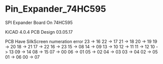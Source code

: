 # Pin_Expander_74HC595
SPI Expander Board On 74HC595

KiCAD 4.0.4
PCB Design 03.05.17

PCB Have SilkScreen numeration error
23 -> 16
22 -> 17
21 -> 18
20 -> 19
19 -> 20
18 -> 21
17 -> 22
16 -> 23
15 -> 08
14 -> 09
13 -> 10
12 -> 11
11 -> 12
10 -> 13
09 -> 14
08 -> 15
07 -> 00
06 -> 01
05 -> 02
04 -> 03
03 -> 04
02 -> 05
01 -> 06
00 -> 07